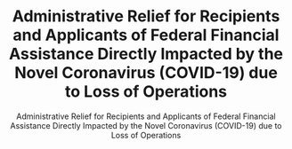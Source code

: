 ---
layout: resources-landing
title: "Administrative Relief for Recipients and Applicants of Federal Financial Assistance Directly Impacted by the Novel Coronavirus (COVID-19) due to Loss of Operations"
subtitle: "Administrative Relief for Recipients and Applicants of Federal Financial Assistance Directly Impacted by the Novel Coronavirus (COVID-19) due to Loss of Operations"
external_link: https://www.whitehouse.gov/wp-content/uploads/2020/03/M-20-17.pdf
filters: federal-financial-assistance memorandum omb 2020
---